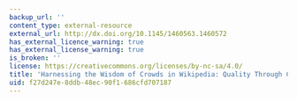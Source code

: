 ```yaml
---
backup_url: ''
content_type: external-resource
external_url: http://dx.doi.org/10.1145/1460563.1460572
has_external_licence_warning: true
has_external_license_warning: true
is_broken: ''
license: https://creativecommons.org/licenses/by-nc-sa/4.0/
title: 'Harnessing the Wisdom of Crowds in Wikipedia: Quality Through Coordination'
uid: f27d247e-8ddb-48ec-90f1-686cfd707187
---
```

